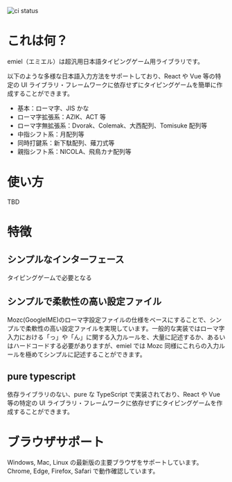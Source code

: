 ![ci status](https://github.com/tomoemon/emiel/actions/workflows/main.yml/badge.svg?branch=main)

# これは何？

emiel（エミエル）は超汎用日本語タイピングゲーム用ライブラリです。

以下のような多様な日本語入力方法をサポートしており、React や Vue 等の特定の UI ライブラリ・フレームワークに依存せずにタイピングゲームを簡単に作成することができます。

- 基本：ローマ字、JIS かな
- ローマ字拡張系：AZIK、ACT 等
- ローマ字無拡張系：Dvorak、Colemak、大西配列、Tomisuke 配列等
- 中指シフト系：月配列等
- 同時打鍵系：新下駄配列、薙刀式等
- 親指シフト系：NICOLA、飛鳥カナ配列等

# 使い方

TBD

# 特徴

## シンプルなインターフェース

タイピングゲームで必要となる

## シンプルで柔軟性の高い設定ファイル

Mozc(GoogleIME)のローマ字設定ファイルの仕様をベースにすることで、シンプルで柔軟性の高い設定ファイルを実現しています。一般的な実装ではローマ字入力における「っ」や「ん」に関する入力ルールを、大量に記述するか、あるいはハードコードする必要がありますが、emiel では Mozc 同様にこれらの入力ルールを極めてシンプルに記述することができます。

## pure typescript

依存ライブラリのない、pure な TypeScript で実装されており、React や Vue 等の特定の UI ライブラリ・フレームワークに依存せずにタイピングゲームを作成することができます。

# ブラウザサポート

Windows, Mac, Linux の最新版の主要ブラウザをサポートしています。
Chrome, Edge, Firefox, Safari で動作確認しています。
